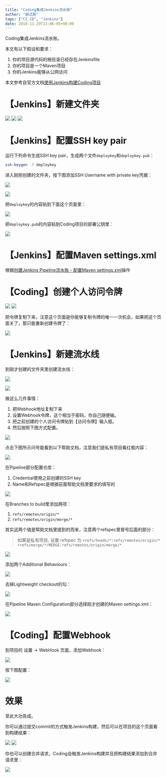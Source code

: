 ```yaml
---
title: "Coding集成Jenkins流水账"
author: "颇忒脱"
tags: ["CI_CD", "Jenkins"]
date: 2018-11-29T13:06:05+08:00
---
```


Coding集成Jenkins流水账。

<!--more-->

本文有以下假设和要求：

1. 你的项目源代码的根目录已经存在Jenkinsfile
1. 你的项目是一个Maven项目
1. 你的Jenkins能够从公网访问

本文参考自官方文档[使用Jenkins构建Coding项目](https://open.coding.net/ci/jenkins/)

# 【Jenkins】新建文件夹

![](1-new-folder-1.png)![](1-new-folder-2.png)![](1-new-folder-3.png)

# 【Jenkins】配置SSH key pair

运行下列命令生成SSH key pair，生成两个文件`deploykey`和`deploykey.pub`：

```bash
ssh-keygen -f deploykey
```

进入刚刚创建的文件夹，按下图添加SSH Username with private key凭据：

![](2-ssh-key-1.png)
![](2-ssh-key-2.png)

把`deploykey`的内容贴到下面这个页面里：
![](2-ssh-key-3.png)

把`deploykey.pub`的内容贴到Coding项目的部署公钥里：
![](2-ssh-key-4.png)

# 【Jenkins】配置Maven settings.xml

根据[创建Jenkins Pipeline流水账 - 配置Maven settings.xml](../jenkins-pipeline/#配置maven-settings-xml)操作

# 【Coding】创建个人访问令牌

![](3-personal-token-1.png)![](3-personal-token-2.png)

把令牌复制下来，注意这个页面是你能够复制令牌的唯一一次机会，如果把这个页面关了，那只能重新创建令牌了：
![](3-personal-token-3.png)

# 【Jenkins】新建流水线

到刚才创建的文件夹里创建流水线：

![](4-new-pipeline-1.png)
![](4-new-pipeline-2.png)

做这么几件事情：

1. 把Webhook地址复制下来
2. 设置Webhook令牌，这个相当于密码，你自己随便输。
3. 把之前创建的个人访问令牌贴到【访问令牌】输入框。
4. 然后按照下图方式配置。
![](5-config-pipeline-1.png)

点击下图所示问号能看到以下帮助文档，注意我们是私有项目看红框内容：
![](5-config-pipeline-2.png)

在Pipeline部分配置仓库：

1. Credential使用之前创建的SSH key
2. Name和Refspec是根据前面帮助文档里要求的填写的
![](5-config-pipeline-3.png)

在Branches to build里添加两项：

1. `refs/remotes/origin/*`
2. `refs/remotes/origin/merge/*`

其实这两个值是帮助文档里提到的而来，注意两个refspec里冒号后面的部分：

> 如果是私有项目, 设置 refspec 为 `+refs/heads/*:refs/remotes/origin/* +refs/merge/*/MERGE:refs/remotes/origin/merge/*`
![](5-config-pipeline-4.png)

添加两个Additional Behaviours：
![](5-config-pipeline-5.png)

去掉Lightweight checkout的勾：
![](5-config-pipeline-6.png)

在Pipeline Maven Configuration部分选择刚才创建的Maven settings.xml：

![](../jenkins-pipeline/config-pipeline-4.png)

# 【Coding】配置Webhook

到项目的 设置 -> WebHook 页面，添加Webhook：

![](6-coding-webhook-1.png)

按下图配置：
![](6-coding-webhook-2.png)

# 效果

至此大功告成。

你可以通过提交commit的方式触发Jenkins构建，然后可以在项目的这个页面看到构建结果：

![](7-final-1.png)![](7-final-2.png)

你也可以创建合并请求，Coding会触发Jenkins构建并且把构建结果添加到合并请求里：
![](7-final-3.png)
